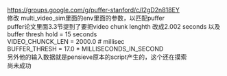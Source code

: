 https://groups.google.com/g/puffer-stanford/c/I2gD2n818EY  
修改 multi_video_sim里面的env里面的参数，以匹配puffer  
puffer论文里面3.3节提到了要把video chunk lenghth 改成2.002 seconds 以及 buffer thresh hold = 15 seconds  
VIDEO_CHUNCK_LEN = 2000.0  # millisec  
BUFFER_THRESH = 17.0 * MILLISECONDS_IN_SECOND  
另外他的输入数据就是pensieve原本的script产生的，这个还在摸索  
尚未成功  
